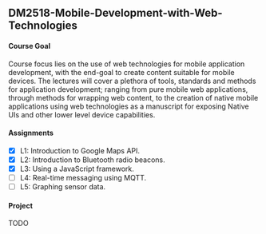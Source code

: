## DM2518-Mobile-Development-with-Web-Technologies

#### Course Goal
Course focus lies on the use of web technologies for mobile application development, with the 
end-goal to create content suitable for mobile devices. The lectures will cover a plethora of 
tools, standards and methods for application development; ranging from pure mobile web 
applications, through methods for wrapping web content, to the creation of native mobile 
applications using web technologies as a manuscript for exposing Native UIs and other 
lower level device capabilities.  

#### Assignments

- [X] L1: Introduction to Google Maps API.
- [X] L2: Introduction to Bluetooth radio beacons.
- [X] L3: Using a JavaScript framework.
- [ ] L4: Real-time messaging using MQTT.
- [ ] L5: Graphing sensor data.

#### Project

TODO
